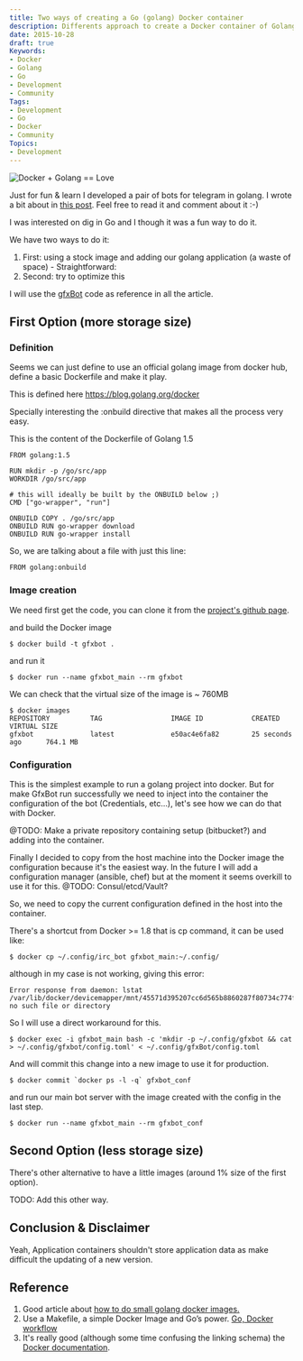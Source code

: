 ```yaml
---
title: Two ways of creating a Go (golang) Docker container
description: Differents approach to create a Docker container of Golang products.
date: 2015-10-28
draft: true
Keywords:
- Docker
- Golang
- Go
- Development
- Community
Tags:
- Development
- Go
- Docker
- Community
Topics:
- Development
---
```


![](/media/docker-golang.png "Docker + Golang == Love")

Just for fun & learn I developed a pair of bots for telegram in golang. I wrote a bit about in [this post](post/blabla). Feel free to read it and comment about it :-)

I was interested on dig in Go and I though it was a fun way to do it. 

We have two ways to do it:

1. First: using a stock image and adding our golang application (a waste of space) - Straightforward:
2. Second: try to optimize this

I will use the [gfxBot](https://github.com/gloob/gfxBot) code as reference in all the article.

## First Option (more storage size)

### Definition

Seems we can just define to use an official golang image from docker hub, define a basic Dockerfile and make it play.

This is defined here https://blog.golang.org/docker

Specially interesting the :onbuild directive that makes all the process very easy.

This is the content of the Dockerfile of Golang 1.5

```
FROM golang:1.5

RUN mkdir -p /go/src/app
WORKDIR /go/src/app

# this will ideally be built by the ONBUILD below ;)
CMD ["go-wrapper", "run"]

ONBUILD COPY . /go/src/app
ONBUILD RUN go-wrapper download
ONBUILD RUN go-wrapper install   
```

So, we are talking about a file with just this line:

```
FROM golang:onbuild
```

### Image creation

We need first get the code, you can clone it from the [project's github page](https://github.com/gloob/gfxBot).

and build the Docker image

```
$ docker build -t gfxbot .
```

and run it

```
$ docker run --name gfxbot_main --rm gfxbot
```

We can check that the virtual size of the image is ~ 760MB

```
$ docker images
REPOSITORY          TAG                 IMAGE ID            CREATED             VIRTUAL SIZE
gfxbot              latest              e50ac4e6fa82        25 seconds ago      764.1 MB
```


### Configuration

This is the simplest example to run a golang project into docker. But for make GfxBot run successfully we need to inject into the container the configuration of the bot (Credentials, etc...), let's see how we can do that with Docker.

@TODO: Make a private repository containing setup (bitbucket?) and adding into the container.

Finally I decided to copy from the host machine into the Docker image the configuration because it's the easiest way. In the future I will add a configuration manager (ansible, chef) but at the moment it seems overkill to use it for this. @TODO: Consul/etcd/Vault?

So, we need to copy the current configuration defined in the host into the container.

There's a shortcut from Docker >= 1.8 that is cp command, it can be used like:

```
$ docker cp ~/.config/irc_bot gfxbot_main:~/.config/
```

although in my case is not working, giving this error:

```
Error response from daemon: lstat /var/lib/docker/devicemapper/mnt/45571d395207cc6d565b8860287f80734c774f9dcbb260e653f7862b85a3f46b/rootfs/~: no such file or directory
```

So I will use a direct workaround for this.

```
$ docker exec -i gfxbot_main bash -c 'mkdir -p ~/.config/gfxbot && cat > ~/.config/gfxbot/config.toml' < ~/.config/gfxBot/config.toml
```

And will commit this change into a new image to use it for production.

```
$ docker commit `docker ps -l -q` gfxbot_conf
```

and run our main bot server with the image created with the config in the last step.

```
$ docker run --name gfxbot_main --rm gfxbot_conf
```


## Second Option (less storage size)

There's other alternative to have a little images (around 1% size of the first option).

TODO: Add this other way.

## Conclusion & Disclaimer

Yeah, Application containers shouldn't store application data as make difficult the updating of a new version.

## Reference

1. Good article about [how to do small golang docker images.](http://www.iron.io/blog/2015/07/an-easier-way-to-create-tiny-golang-docker-images.html)
3. Use a Makefile, a simple Docker Image and Go’s power. [Go, Docker workflow](http://blog.crowdpatent.com/a-go-docker-workflow/) 
4. It's really good (although some time confusing the linking schema) the [Docker documentation](https://docs.docker.com/userguide/usingdocker/).
